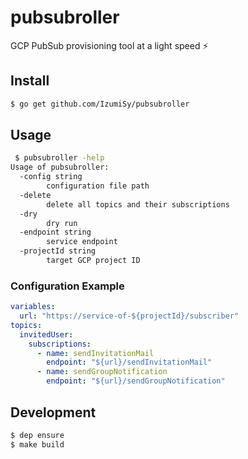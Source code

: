# pubsubroller

GCP PubSub provisioning tool at a light speed :zap:

## Install
```bash
$ go get github.com/IzumiSy/pubsubroller
```

## Usage
```bash
 $ pubsubroller -help
Usage of pubsubroller:
  -config string
    	configuration file path
  -delete
    	delete all topics and their subscriptions
  -dry
    	dry run
  -endpoint string
    	service endpoint
  -projectId string
    	target GCP project ID
```

### Configuration Example
```yaml
variables:
  url: "https://service-of-${projectId}/subscriber"
topics:
  invitedUser:
    subscriptions:
      - name: sendInvitationMail
        endpoint: "${url}/sendInvitationMail"
      - name: sendGroupNotification
        endpoint: "${url}/sendGroupNotification"
```

## Development
```bash
$ dep ensure
$ make build
```
